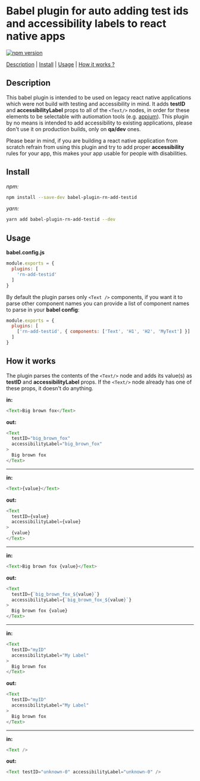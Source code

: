 # Babel plugin for auto adding test ids and accessibility labels to react native apps

[![npm version](https://img.shields.io/npm/v/babel-plugin-rn-add-testid.svg?style=flat-square)](https://www.npmjs.com/package/babel-plugin-rn-add-testid)

[Description](#description) | [Install](#install) | [Usage](#usage) | [How it works ?](#how-it-works)

## Description

This babel plugin is intended to be used on legacy react native applications which were not build with testing and accessibility in mind.
It adds <b>testID</b> and <b>accessibilityLabel</b> props to all of the `<Text/>` nodes, in order for these elements to be selectable with autiomation tools (e.g. [appium](https://appiumpro.com/editions/76-testing-react-native-apps-with-appium)).
This plugin by no means is intended to add accessibility to existing applications, please don't use it on production builds, only on <b>qa/dev</b> ones.

Please bear in mind, if you are building a react native application from scratch refrain from using this plugin and try to add proper <b>accessibility</b> rules for your app, this makes your app usable for people with disabilities.

## Install

<i>npm:</i>

```sh
npm install --save-dev babel-plugin-rn-add-testid
```

<i>yarn:</i>

```sh
yarn add babel-plugin-rn-add-testid --dev
```

## Usage

<b>babel.config.js</b>
```js
module.exports = {
  plugins: [
    'rn-add-testid'
  ]
}
```

By default the plugin parses only `<Text />` components, if you want it to parse other component names you can provide a list of component names to parse in your <b>babel config</b>:
```js
module.exports = {
  plugins: [
    ['rn-add-testid', { components: ['Text', 'H1', 'H2', 'MyText'] }]
  ]
}
```

## How it works

The plugin parses the contents of the `<Text/>` node and adds its value(s) as <b>testID</b> and <b>accessibilityLabel</b> props. If the `<Text/>` node already has one of these props, it doesn't do anything.

<b>in:</b>
```javascript
<Text>Big brown fox</Text>
```
<b>out:</b>
```javascript
<Text
  testID="big_brown_fox"
  accessibilityLabel="big_brown_fox"
>
  Big brown fox
</Text>
```

___

<b>in:</b>
```javascript
<Text>{value}</Text>
```
<b>out:</b>
```javascript
<Text
  testID={value}
  accessibilityLabel={value}
>
  {value}
</Text>
```

___

<b>in:</b>
```javascript
<Text>Big brown fox {value}</Text>
```
<b>out:</b>
```javascript
<Text
  testID={`big_brown_fox_${value}`}
  accessibilityLabel={`big_brown_fox_${value}`}
>
  Big brown fox {value}
</Text>
```

___

<b>in:</b>
```javascript
<Text
  testID="myID"
  accessibilityLabel="My Label"
>
  Big brown fox
</Text>
```
<b>out:</b>
```javascript
<Text
  testID="myID"
  accessibilityLabel="My Label"
>
  Big brown fox
</Text>
```

___

<b>in:</b>
```javascript
<Text />
```
<b>out:</b>
```javascript
<Text testID="unknown-0" accessibilityLabel="unknown-0" />
```
